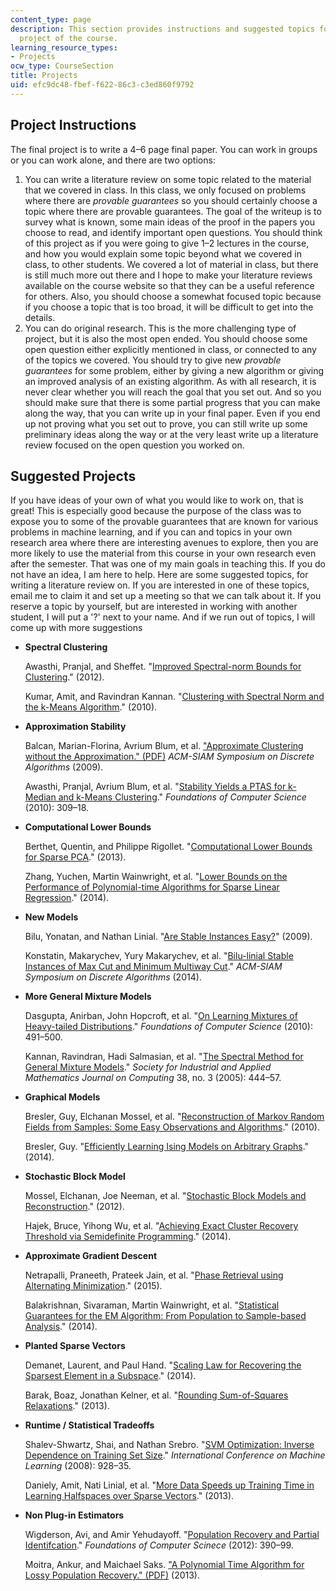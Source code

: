 ```yaml
---
content_type: page
description: This section provides instructions and suggested topics for the final
  project of the course.
learning_resource_types:
- Projects
ocw_type: CourseSection
title: Projects
uid: efc9dc48-fbef-f622-86c3-c3ed860f9792
---
```


Project Instructions
--------------------

The final project is to write a 4–6 page final paper. You can work in groups or you can work alone, and there are two options:

1.  You can write a literature review on some topic related to the material that we covered in class. In this class, we only focused on problems where there are _provable guarantees_ so you should certainly choose a topic where there are provable guarantees. The goal of the writeup is to survey what is known, some main ideas of the proof in the papers you choose to read, and identify important open questions. You should think of this project as if you were going to give 1–2 lectures in the course, and how you would explain some topic beyond what we covered in class, to other students. We covered a lot of material in class, but there is still much more out there and I hope to make your literature reviews available on the course website so that they can be a useful reference for others. Also, you should choose a somewhat focused topic because if you choose a topic that is too broad, it will be difficult to get into the details.
2.  You can do original research. This is the more challenging type of project, but it is also the most open ended. You should choose some open question either explicitly mentioned in class, or connected to any of the topics we covered. You should try to give new _provable guarantees_ for some problem, either by giving a new algorithm or giving an improved analysis of an existing algorithm. As with all research, it is never clear whether you will reach the goal that you set out. And so you should make sure that there is some partial progress that you can make along the way, that you can write up in your final paper. Even if you end up not proving what you set out to prove, you can still write up some preliminary ideas along the way or at the very least write up a literature review focused on the open question you worked on. 

Suggested Projects
------------------

If you have ideas of your own of what you would like to work on, that is great! This is especially good because the purpose of the class was to expose you to some of the provable guarantees that are known for various problems in machine learning, and if you can and topics in your own research area where there are interesting avenues to explore, then you are more likely to use the material from this course in your own research even after the semester. That was one of my main goals in teaching this. If you do not have an idea, I am here to help. Here are some suggested topics, for writing a literature review on. If you are interested in one of these topics, email me to claim it and set up a meeting so that we can talk about it. If you reserve a topic by yourself, but are interested in working with another student, I will put a '?' next to your name. And if we run out of topics, I will come up with more suggestions

*   **Spectral Clustering**
    
    Awasthi, Pranjal, and Sheffet. "[Improved Spectral-norm Bounds for Clustering](http://arxiv.org/abs/1206.3204)." (2012).
    
    Kumar, Amit, and Ravindran Kannan. "[Clustering with Spectral Norm and the k-Means Algorithm](http://arxiv.org/abs/1004.1823)." (2010).
    

*   **Approximation Stability**
    
    Balcan, Marian-Florina, Avrium Blum, et al. ["Approximate Clustering without the Approximation." (PDF)](http://www.cs.cmu.edu/~avrim/Papers/bbg-clustering-2010.pdf) _ACM-SIAM Symposium on Discrete Algorithms_ (2009).
    
    Awasthi, Pranjal, Avrium Blum, et al. "[Stability Yields a PTAS for k-Median and k-Means Clustering](http://dx.doi.org/10.1109/FOCS.2010.36)." _Foundations of Computer Science_ (2010): 309–18.
    
*   **Computational Lower Bounds**
    
    Berthet, Quentin, and Philippe Rigollet. "[Computational Lower Bounds for Sparse PCA](http://arxiv.org/abs/1304.0828)." (2013).
    
    Zhang, Yuchen, Martin Wainwright, et al. "[Lower Bounds on the Performance of Polynomial-time Algorithms for Sparse Linear Regression](http://arxiv.org/abs/1402.1918)." (2014).
    
*   **New Models**
    
    Bilu, Yonatan, and Nathan Linial. "[Are Stable Instances Easy?](http://arxiv.org/abs/0906.3162)" (2009).
    
    Konstatin, Makarychev, Yury Makarychev, et al. "[Bilu-linial Stable Instances of Max Cut and Minimum Multiway Cut](https://pdfs.semanticscholar.org/837b/9a829e96e4307b6f2d84e36e3880ba426a6d.pdf?_ga=2.168213090.2138474745.1564414830-672817412.1563980296)." _ACM-SIAM Symposium on Discrete Algorithms_ (2014).
    
*   **More General Mixture Models**
    
    Dasgupta, Anirban, John Hopcroft, et al. "[On Learning Mixtures of Heavy-tailed Distributions](http://dx.doi.org/10.1109/SFCS.2005.56)." _Foundations of Computer Science_ (2010): 491–500.
    
    Kannan, Ravindran, Hadi Salmasian, et al. "[The Spectral Method for General Mixture Models](http://dx.doi.org/10.1007/11503415_30)." _Society for Industrial and Applied Mathematics Journal on Computing_ 38, no. 3 (2005): 444–57.
    
*   **Graphical Models**
    
    Bresler, Guy, Elchanan Mossel, et al. "[Reconstruction of Markov Random Fields from Samples: Some Easy Observations and Algorithms](http://arxiv.org/abs/0712.1402)." (2010).
    
    Bresler, Guy. "[Efficiently Learning Ising Models on Arbitrary Graphs](http://arxiv.org/abs/1411.6156)." (2014).
    

*   **Stochastic Block Model**
    
    Mossel, Elchanan, Joe Neeman, et al. "[Stochastic Block Models and Reconstruction](http://arxiv.org/abs/1202.1499)." (2012).
    
    Hajek, Bruce, Yihong Wu, et al. "[Achieving Exact Cluster Recovery Threshold via Semidefinite Programming](http://arxiv.org/abs/1412.6156)." (2014).
    
*   **Approximate Gradient Descent**
    
    Netrapalli, Praneeth, Prateek Jain, et al. "[Phase Retrieval using Alternating Minimization](http://arxiv.org/abs/1306.0160)." (2015).
    
    Balakrishnan, Sivaraman, Martin Wainwright, et al. "[Statistical Guarantees for the EM Algorithm: From Population to Sample-based Analysis](http://arxiv.org/abs/1408.2156)." (2014).
    
*   **Planted Sparse Vectors**
    
    Demanet, Laurent, and Paul Hand. "[Scaling Law for Recovering the Sparsest Element in a Subspace](http://arxiv.org/abs/1310.1654)." (2014).
    
    Barak, Boaz, Jonathan Kelner, et al. "[Rounding Sum-of-Squares Relaxations](http://arxiv.org/abs/1312.6652)." (2013).
    
*   **Runtime / Statistical Tradeoffs**
    
    Shalev-Shwartz, Shai, and Nathan Srebro. "[SVM Optimization: Inverse Dependence on Training Set Size](http://machinelearning.org/archive/icml2008/papers/266.pdf)." _International Conference on Machine Learning_ (2008): 928–35.
    
    Daniely, Amit, Nati Linial, et al. "[More Data Speeds up Training Time in Learning Halfspaces over Sparse Vectors](http://arxiv.org/abs/1311.2271)." (2013).
    
*   **Non Plug-in Estimators**
    
    Wigderson, Avi, and Amir Yehudayoff. "[Population Recovery and Partial Identifcation](http://dx.doi.org/10.1109/FOCS.2012.14)." _Foundations of Computer Scinece_ (2012): 390–99.
    
    Moitra, Ankur, and Maichael Saks. ["A Polynomial Time Algorithm for Lossy Population Recovery." (PDF)](http://arxiv.org/pdf/1302.1515.pdf) (2013).